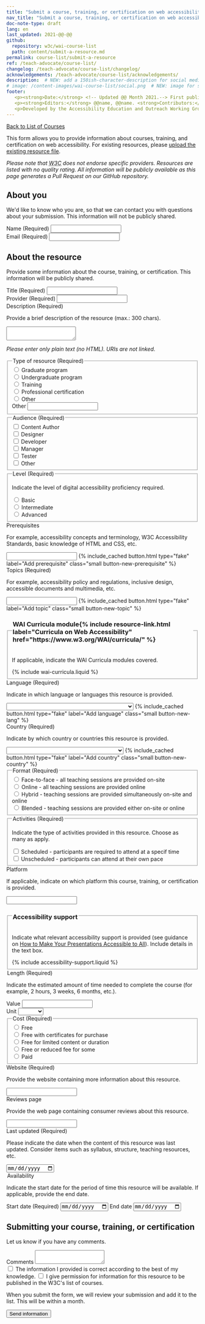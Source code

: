 ```yaml
---
title: "Submit a course, training, or certification on web accessibility"
nav_title: "Submit a course, training, or certification on web accessibility"
doc-note-type: draft
lang: en   
last_updated: 2021-@@-@@
github:
  repository: w3c/wai-course-list
  path: content/submit-a-resource.md
permalink: course-list/submit-a-resource
ref: /teach-advocate/course-list/
changelog: /teach-advocate/course-list/changelog/
acknowledgements: /teach-advocate/course-list/acknowledgements/
description:  # NEW: add a 150ish-character-description for social media   # translate the description
# image: /content-images/wai-course-list/social.png  # NEW: image for social media (leave commented out if we don't have a specific one for this reource)
footer: 
   <p><strong>Date:</strong> <!-- Updated @@ Month 2021.--> First published Month 20@@. CHANGELOG.</p>
   <p><strong>Editors:</strong> @@name, @@name. <strong>Contributors:</strong> @@name, @@name, and <a href="https://www.w3.org/groups/wg/eowg/participants">participants of the EOWG</a>. ACKNOWLEDGEMENTS lists contributors and credits.</p>
   <p>Developed by the Accessibility Education and Outreach Working Group (<a href="http://www.w3.org/WAI/EO/">EOWG</a>). Developed as part of the <a href="https://www.w3.org/WAI/about/projects/wai-coop/">WAI-CooP project</a>, co-funded by the European Commission.</p>
---
```


<div style="grid-column: 4 / span 4">

<style>
{% include css/styles.css %}
main > header { grid-column: 4 / span 4; }
</style>

<a href="../list-of-courses">Back to List of Courses</a>
<p>
  This form allows you to provide information about courses, training, and certification on web accessibility. For existing resources, please <a href="#">upload the existing resource file</a>.

<p><em>Please note that <abbr title="World Wide Web Consortium">W3C</abbr> does not endorse specific providers. Resources are listed with no quality rating. All information will be publicly available as this page generates a Pull Request on our GitHub repository.</em></p> 

<form id="form-submit-an-offer">

  <h2 id="about-you">About you</h2>
  <p>We'd like to know who you are, so that we can contact you with questions about your submission. This information will not be publicly shared.</p>

  <div class="field">
     <label for="submitter-name" class="label-input">Name (Required)</label>
     <input type="text" id="submitter-name" required>
   </div>
   <div class="field">
     <label for="submitter-email" class="label-input">Email (Required)</label>
     <input type="email" id="submitter-email" required>
  </div>
  

  <h2 id="the-tool">About the resource</h2>
  <p>Provide some information about the course, training, or certification. This information will be publicly shared.</p>

  <div class="field">
      <label for="offer-name" class="label-input">Title (Required)</label>
      <input type="text" id="offer-name" required>
  </div>
  <div class="field">
      <label for="offer-provider" class="label-input">Provider (Required)</label>
      <input type="text" id="offer-provider" required>
  </div>

  <div class="field">
      <label for="offer-description" class="label-input">Description (Required)</label>
      <p class="expl">Provide a brief description of the resource (max.: 300 chars).</p>
      <textarea id="offer-description" required></textarea>
      <p><em>Please enter only plain text (no HTML). URIs are not linked.</em></p>
  </div>

  <fieldset class="field" id="offer-type">
    <legend class="label">Type of resource (Required)</legend>
    <div class="radio-field">
      <input type="radio" name="offer-type" id="offer-type-graduate" required>
      <label for="offer-type-graduate">Graduate program</label>
    </div>
    <div class="radio-field">
      <input type="radio" name="offer-type" id="offer-type-undergraduate">
      <label for="offer-type-undergraduate">Undergraduate program</label>
    </div>
    <div class="radio-field">
      <input type="radio" name="offer-type" id="offer-type-training">
      <label for="offer-type-training">Training</label>
    </div>
    <div class="radio-field">
      <input type="radio" name="offer-type" id="offer-type-certification">
      <label for="offer-type-certification">Professional certification</label>
    </div>
    <div class="radio-field">
      <input type="radio" name="offer-type" id="offer-type-other">
      <label for="offer-type-other">Other</label>
    </div>  
    <div>
      <label for="offer-new-type-offer" class="visuallyhidden">Other</label>
      <input type="text" id="offer-new-type-offer">
    </div>
  </fieldset>

  <fieldset class="field" id="offer-audience">
    <legend class="label">Audience (Required)</legend>
    <div class="radio-field">
      <input type="checkbox" name="offer-audience" id="offer-audience-content-author" value="offer-audience-content-author" required>
      <label for="offer-audience-content-author">Content Author</label>
    </div>
    <div class="radio-field">
      <input type="checkbox" name="offer-audience" id="offer-audience-designer" value="offer-audience-designer" required>
      <label for="offer-audience-designer">Designer</label>
    </div>
    <div class="radio-field">
      <input type="checkbox" name="offer-audience" id="offer-audience-developer" value="offer-audience-developer" required>
      <label for="offer-audience-developer">Developer</label>
    </div>
    <div class="radio-field">
      <input type="checkbox" name="offer-audience" id="offer-audience-manager" value="offer-audience-manager" required>
      <label for="offer-audience-manager">Manager</label>
    </div>
    <div class="radio-field">
      <input type="checkbox" name="offer-audience" id="offer-audience-tester" value="offer-audience-tester" required>
      <label for="offer-audience-tester">Tester</label>
    </div>
    <div class="radio-field">
      <input type="checkbox" name="offer-audience" id="offer-audience-other" value="offer-audience-other" required>
      <label for="offer-audience-other">Other</label>
    </div>
  </fieldset>

  <fieldset class="field" id="offer-level">
    <legend class="label">Level (Required)</legend>
    <p class="expl">Indicate the level of digital accessibility proficiency required.</p>
    <div class="radio-field">
      <input type="radio" name="offer-level" id="offer-level-basic" required>
      <label for="offer-level-basic">Basic</label>
    </div>
    <div class="radio-field">
      <input type="radio" name="offer-level" id="offer-level-intermediate">
      <label for="offer-level-intermediate">Intermediate</label>
    </div>
    <div class="radio-field">
      <input type="radio" name="offer-level" id="offer-level-advanced">
      <label for="offer-level-advanced">Advanced</label>
    </div>
  </fieldset>

  <div class="field" id="divInputPrerequisite">
      <label for="offer-prerequisites" class="label-input">Prerequisites</label>
      <p class="expl">For example, accessibility concepts and terminology, W3C Accessibility Standards, basic knowledge of HTML and CSS, etc.</p>
      <input type="text" id="prerequisites1" class="field-prerequisite">
      {% include_cached button.html type="fake" label="Add prerequisite" class="small button-new-prerequisite" %}
  </div>

  <div class="field" id="divInputTopic">
      <label for="offer-topics" class="label-input" required>Topics (Required)</label>
      <p class="expl">For example, accessibility policy and regulations, inclusive design, accessible documents and multimedia, etc.</p>
      <input type="text" id="topics" class="field-topic">
      {% include_cached button.html type="fake" label="Add topic" class="small button-new-topic" %}
  </div>

  <fieldset id="offer-wai-curricula">
    <legend><h3>WAI Curricula module{% include resource-link.html label="Curricula on Web Accessibility"
    href="https://www.w3.org/WAI/curricula/" %}</h3></legend>
    <p class="expl">If applicable, indicate the WAI Curricula modules covered.</p>
      {% include wai-curricula.liquid %}
  </fieldset>

  <div class="field" id="divSelectLang">
      <label for="offer-language" class="label-input">Language (Required)</label>
      <p class="expl">Indicate in which language or languages this resource is provided.</p>
      <select name="language" id="language" class="field-language select-form" required> 
          <option value=""></option>
          {% for language in site.data.lang %}
              <option value="{{ language[0] }}">{{ language[1].name }} ({{language[1].nativeName }})</option>
          {% endfor %}
      </select>
      {% include_cached button.html type="fake" label="Add language" class="small button-new-lang" %}
  </div>

  <div class="field" id="divSelectCountry">
      <label for="offer-country" class="label-input">Country (Required)</label>
      <p class="expl">Indicate by which country or countries this resource is provided.</p>
      <select name="country" id="country" class="field-country select-form" required>
          <option value=""></option>
          {% for country in site.data.countries %}
              <option value="{{ country[0] }}">{{ country[1].name }} ({{country[1].nativeName}})</option>
          {% endfor %}
      </select>
      {% include_cached button.html type="fake" label="Add country" class="small button-new-country" %}
  </div>

  <fieldset class="field" id="offer-format">
    <legend class="label">Format (Required)</legend>
    <div class="radio-field">
      <input type="radio" name="offer-format" id="offer-format-face-to-face">
      <label for="offer-format-face-to-face">Face-to-face - all teaching sessions are provided on-site</label>
    </div>
    <div class="radio-field">
      <input type="radio" name="offer-format" id="offer-format-online" required>
      <label for="offer-format-online">Online - all teaching sessions are provided online </label>
    </div>
    <div class="radio-field">
      <input type="radio" name="offer-format" id="offer-format-hybrid">
      <label for="offer-format-hybrid">Hybrid - teaching sessions are provided simultaneously on-site and online</label>
    </div>
    <div class="radio-field">
      <input type="radio" name="offer-format" id="offer-format-blended">
      <label for="offer-format-blended">Blended - teaching sessions are provided either on-site or online</label>
    </div>    
  </fieldset>

  <fieldset class="field" id="offer-learning">
      <legend class="label">Activities (Required)</legend>
      <p class="expl">Indicate the type of activities provided in this resource. Choose as many as apply.</p>
      <div class="radio-field">
          <input type="checkbox" id="offer-learning-scheduled" name="offer-learning-scheduled" required>
          <label for="offer-learning-scheduled">Scheduled - participants are required to attend at a specif time</label>
      </div>
      <div class="radio-field">
          <input type="checkbox" id="offer-learning-not-scheduled" name="offer-learning-not-scheduled">
          <label for="offer-learning-not-scheduled">Unscheduled - participants can attend at their own pace</label>
      </div>
  </fieldset>

  <div class="field">
      <label for="offer-platform" class="label-input">Platform</label>
      <p class="expl">If applicable, indicate on which platform this course, training, or certification is provided.</p>
      <input type="text" id="platform">
  </div>
  
  <fieldset id="offer-accessibility-support">
    <legend><h3>Accessibility support</h3></legend>
    <p class="expl">Indicate what relevant accessibility support is provided (see guidance on <a href="https://www.w3.org/WAI/teach-advocate/accessible-presentations/">How to Make Your Presentations Accessible to All</a>). Include details in the text box.</p>
    {% include accessibility-support.liquid %}
  </fieldset>

  <div class="field">
      <legend class="label">Length (Required)</legend>
      <p class="expl">Indicate the estimated amount of time needed to complete the course (for example, 2 hours, 3 weeks, 6 months, etc.).</p>
      <div class="length-container">
        <div class="length-value">
          <label for="offer-value-duration">Value</label>
          <input type="number" id="offer-value-duration" required>
        </div>
        <div class="length-unit">
          <label for="offer-unit-duration">Unit</label>
          <select id="offer-unit-duration" required> 
              <option value=""></option>
              <option value="hours">Hours</option>
              <option value="days">Days</option>
              <option value="weeks">Weeks</option>
              <option value="months">Months</option>
              <option value="years">Years</option>
          </select>
        </div>
      </div>
  </div>

  <fieldset class="field" id="offer-cost">
    <legend class="label">Cost (Required)</legend>
    <div class="radio-field">
      <input type="radio" name="offer-cost" id="offer-cost-free">
      <label for="offer-cost-free">Free</label>
    </div> 
    <div class="radio-field">
      <input type="radio" name="offer-cost" id="offer-cost-free-certificates-for-purchase" required>
      <label for="offer-cost-free-certificates-for-purchase">Free with certificates for purchase</label>
    </div>
    <div class="radio-field">
      <input type="radio" name="offer-cost" id="offer-cost-free-limited-time">
      <label for="offer-cost-free-limited-time">Free for limited content or duration</label>
    </div>
    <div class="radio-field">
      <input type="radio" name="offer-cost" id="offer-cost-free-or-reduced-for-some">
      <label for="offer-cost-free-or-reduced-for-some">Free or reduced fee for some</label>
    </div>
    <div class="radio-field">
      <input type="radio" name="offer-cost" id="offer-cost-paid">
      <label for="offer-cost-paid">Paid</label>
    </div>  
  </fieldset>

  <div class="field">
      <label for="offer-website" class="label-input">Website (Required)</label>
      <p class="expl">Provide the website containing more information about this resource.</p>
      <input type="url" name="offer-website" id="offer-website" required>
  </div>

  <div class="field">
      <label for="offer-reviews-page" class="label-input">Reviews page</label>
      <p class="expl">Provide the web page containing consumer reviews about this resource.</p>
      <input type="url" name="offer-reviews-page" id="offer-reviews-page">
  </div>
  <div class="field">
      <label for="offer-content-update"  class="label-input">Last updated (Required)</label>
      <p class="expl">Please indicate the date when the content of this resource was last updated. Consider items such as syllabus, structure, teaching resources, etc.</p>
      <input type="date" id="offer-content-update" required>
  </div>
  <div class="field">
      <legend class="label">Availability</legend>
      <p class="expl">Indicate the start date for the period of time this resource will be available. If applicable, provide the end date.</p>
      <label for="offer-availability-start-date">Start date (Required)</label>
      <input type="date" id="offer-availability-start-date" required>
      <label for="offer-availability-end-date">End date</label>
      <input type="date" id="offer-availability-end-date">
      <!-- this course is provided at any time, self-paced-->
  </div>
  <h2>Submitting your course, training, or certification</h2>
  <p>Let us know if you have any comments.</p>
  <div class="field">
    <label for="comments" class="label-input">Comments</label>
    <textarea id="comments"></textarea>
  </div>
  <div class="field">
    <label><input type="checkbox" required> The information I provided is correct according to the best of my knowledge.</label>
    <label><input type="checkbox" required> I give permission for information for this resource to be published in the W3C's list of courses.</label>
  </div>
  <p>When you submit the form, we will review your submission and add it to the list. This will be within a month.</p>
  <div class="field">
    <button type="submit">Send information</button>
  </div>
</form>



<script>
{% include js/offers.js %}
</script>